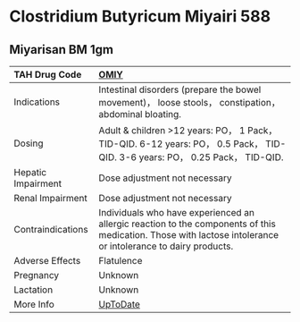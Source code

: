 # Clostridium Butyricum Miyairi 588

## Miyarisan BM 1gm

| TAH Drug Code      | [OMIY](https://www.tahsda.org.tw/drugs/hissearch.php?drug_code=OMIY)                                                                                         |
|:-------------------|:-------------------------------------------------------------------------------------------------------------------------------------------------------------|
| Indications        | Intestinal disorders (prepare the bowel movement)， loose stools， constipation， abdominal bloating.                                                        |
| Dosing             | Adult & children >12 years: PO， 1 Pack， TID-QID. 6-12 years: PO， 0.5 Pack， TID-QID. 3-6 years: PO， 0.25 Pack， TID-QID.                                 |
| Hepatic Impairment | Dose adjustment not necessary                                                                                                                                |
| Renal Impairment   | Dose adjustment not necessary                                                                                                                                |
| Contraindications  | Individuals who have experienced an allergic reaction to the components of this medication. Those with lactose intolerance or intolerance to dairy products. |
| Adverse Effects    | Flatulence                                                                                                                                                   |
| Pregnancy          | Unknown                                                                                                                                                      |
| Lactation          | Unknown                                                                                                                                                      |
| More Info          | [UpToDate](https://www.uptodate.com/contents/clostridium-butyricum-miyairi-588-drug-information)                                                             |

